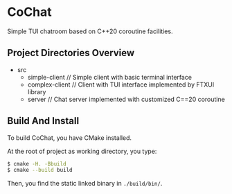 # CoChat

Simple TUI chatroom based on C++20 coroutine facilities.

## Project Directories Overview

- src
    - simple-client // Simple client with basic terminal interface
    - complex-client // Client with TUI interface implemented by FTXUI library
    - server // Chat server implemented with customized C==20 coroutine

## Build And Install

To build CoChat, you have CMake installed.

At the root of project as working directory, you type:

```bash
$ cmake -H. -Bbuild
$ cmake --build build
```

Then, you find the static linked binary in `./build/bin/`.